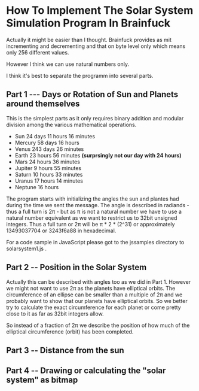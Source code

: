 

# How To Implement The Solar System Simulation Program In Brainfuck

Actually it might be easier than I thought. Brainfuck provides as mit incrementing and 
decrementing and that on byte level only which means only 256 different values.

However I think we can use natural numbers only. 

I think it's best to separate the programm into several parts. 

## Part 1 --- Days or Rotation of Sun and Planets around themselves

This is the simplest parts as it only requires binary addition and modular division among
the various mathematical operations.

  - Sun 24 days 11 hours 16 minutes
  - Mercury 58 days 16 hours
  - Venus 243 days 26 minutes
  - Earth 23 hours 56 minutes __(surprsingly not our day with 24 hours)__
  - Mars 24 hours 36 minutes
  - Jupiter 9 hours 55 minutes
  - Saturn 10 hours 33 minutes
  - Uranus 17 hours 14 minutes
  - Neptune 16 hours

The program starts with initializing the angles the sun and plantes had during the time we sent
the message. The angle is described in radiands - thus a full turn is 2π - but as 
π is not a natural number we have to use a natural number equivalent as we want to restrict us
to 32bit unsigned integers. Thus a full turn or 2π will be π * 2 * (2^31) or approximately 13493037704
or 3243f6a88 in hexadecimal.

For a code sample in JavaScript please got to the jssamples directory to solarsystem1.js .

## Part 2 -- Position in the Solar System

Actually this can be described with angles too as we did in Part 1. However we might not want to use
2π as the planets have elliptical orbits. The circumference of an ellipse can be smaller than a multiple of 2π
and we probably want to show that our planets have elliptical orbits. So we better try to calculate the exact
circumference for each planet or come pretty close to it as far as 32bit integers allow.

So instead of a fraction of 2π we describe the position of how much of the elliptical circumference (orbit) has
been completed.

## Part 3 -- Distance from the sun 

## Part 4 -- Drawing  or calculating the "solar system" as bitmap
